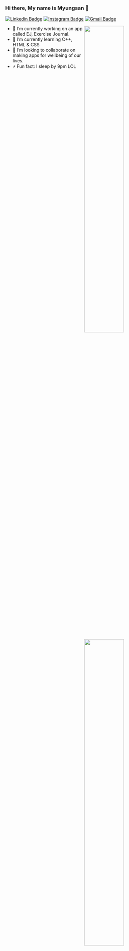 ### Hi there, My name is Myungsan 👋

[![Linkedin Badge](https://img.shields.io/badge/-myungsanyun-blue?style=flat&logo=Linkedin&logoColor=white&link=https://https://www.linkedin.com/in/myungsan-yun-b759001a6/)](https://www.linkedin.com/in/myungsan-yun-b759001a6/)
[![Instagram Badge](https://img.shields.io/badge/-@myungsan-purple?style=flat&logo=instagram&logoColor=white&link=https://www.instagram.com/myungsanyun/)](https://www.instagram.com/myungsanyun/)
[![Gmail Badge](https://img.shields.io/badge/-myungsanyun@gmail.com-c14438?style=flat&logo=Gmail&logoColor=white&link=mailto:myungsanyun@gmail.com)](mailto:myungsanyun@gmail.com)

<img width="50%" align="right" src="https://github-readme-stats.vercel.app/api?username=myungsan&count_private=true&show_icons=true&theme=dark&hide_border=true&include_all_commits=true">
<img width="50%" height="1px" align="right" src="https://i.imgur.com/DkKayja.png">
<img width="50%" align="right" src="https://github-readme-stats.vercel.app/api/top-langs/?username=myungsan&theme=dark&hide_border=true&layout=compact">

- 🔭 I’m currently working on an app called EJ, Exercise Journal. 
- 🌱 I’m currently learning C++, HTML & CSS
- 👯 I’m looking to collaborate on making apps for wellbeing of our lives.
- ⚡ Fun fact: I sleep by 9pm LOL


